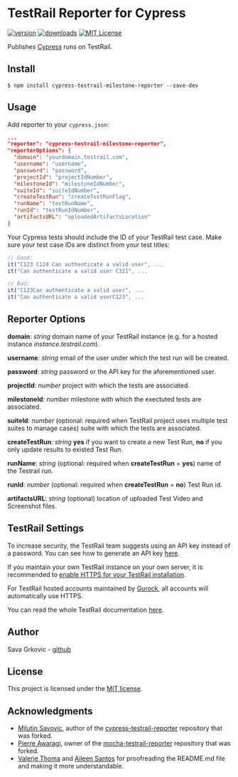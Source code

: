 # TestRail Reporter for Cypress

[![version](https://img.shields.io/npm/v/cypress-testrail-milestone-reporter.svg)](https://www.npmjs.com/package/cypress-testrail-milestone-reporter)
[![downloads](https://img.shields.io/npm/dt/cypress-testrail-milestone-reporter.svg)](https://www.npmjs.com/package/cypress-testrail-milestone-reporter)
[![MIT License](https://img.shields.io/github/license/savagrk/cypress-testrail-milestone-reporter.svg)](https://github.com/savagrk/cypress-testrail-milestone-reporter/blob/master/LICENSE.md)

Publishes [Cypress](https://www.cypress.io/) runs on TestRail.

## Install

```shell
$ npm install cypress-testrail-milestone-reporter --save-dev
```

## Usage

Add reporter to your `cypress.json`:

```json
...
"reporter": "cypress-testrail-milestone-reporter",
"reporterOptions": {
  "domain": "yourdomain.testrail.com",
  "username": "username",
  "password": "password",
  "projectId": "projectIdNumber",
  "milestoneId": "milestoneIdNumber",
  "suiteId": "suiteIdNumber",
  "createTestRun": "createTestRunFlag",
  "runName": "testRunName",
  "runId": "testRunIdNumber",
  "artifactsURL": "uploadedArtifactsLocation"
}
```

Your Cypress tests should include the ID of your TestRail test case. Make sure your test case IDs are distinct from your test titles:

```Javascript
// Good:
it("C123 C124 Can authenticate a valid user", ...
it("Can authenticate a valid user C321", ...

// Bad:
it("C123Can authenticate a valid user", ...
it("Can authenticate a valid userC123", ...
```

## Reporter Options

**domain**: _string_ domain name of your TestRail instance (e.g. for a hosted instance _instance.testrail.com_).

**username**: _string_ email of the user under which the test run will be created.

**password**: _string_ password or the API key for the aforementioned user.

**projectId**: _number_ project with which the tests are associated.

**milestoneId**: _number_ milestone with which the exectuted tests are associated.

**suiteId**: _number_ (optional: required when TestRail project uses multiple test suites to manage cases) suite with which the tests are associated.

**createTestRun**: _string_ **yes** if you want to create a new Test Run, **no** if you only update results to existed Test Run.

**runName**: _string_ (optional: required when **createTestRun** = **yes**) name of the Testrail run.

**runId**: _number_ (optional: required when **createTestRun** = **no**) Test Run id.

**artifactsURL**: _string_ (optional) location of uploaded Test Video and Screenshot files.


## TestRail Settings

To increase security, the TestRail team suggests using an API key instead of a password. You can see how to generate an API key [here](http://docs.gurock.com/testrail-api2/accessing#username_and_api_key).

If you maintain your own TestRail instance on your own server, it is recommended to [enable HTTPS for your TestRail installation](http://docs.gurock.com/testrail-admin/admin-securing#using_https).

For TestRail hosted accounts maintained by [Gurock](http://www.gurock.com/), all accounts will automatically use HTTPS.

You can read the whole TestRail documentation [here](http://docs.gurock.com/).

## Author

Sava Grkovic - [github](https://github.com/savagrk)

## License

This project is licensed under the [MIT license](/LICENSE.md).

## Acknowledgments

* [Milutin Savovic](https://github.com/mickosav), author of the [cypress-testrail-reporter](https://github.com/Vivify-Ideas/cypress-testrail-reporter) repository that was forked.
* [Pierre Awaragi](https://github.com/awaragi), owner of the [mocha-testrail-reporter](https://github.com/awaragi/mocha-testrail-reporter) repository that was forked.
* [Valerie Thoma](https://github.com/ValerieThoma) and [Aileen Santos](https://github.com/asantos3026) for proofreading the README.md file and making it more understandable.
